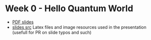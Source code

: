 # Week 0 - Hello Quantum World

 * [PDF slides]()
 * [slides src]() Latex files and image resources used in the presentation (usefull for PR on slide typos and such)
